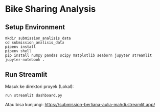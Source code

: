 # Bike Sharing Analysis

## Setup Environment
```
mkdir submission_analisis_data
cd submission_analisis_data
pipenv install
pipenv shell
pip install numpy pandas scipy matplotlib seaborn jupyter streamlit
jupyter-notebook .
```

## Run Streamlit
Masuk ke direktori proyek (Lokal):
```
run streamlit dashboard.py

```
Atau bisa kunjungi: https://submission-berliana-aulia-mahdi.streamlit.app/

